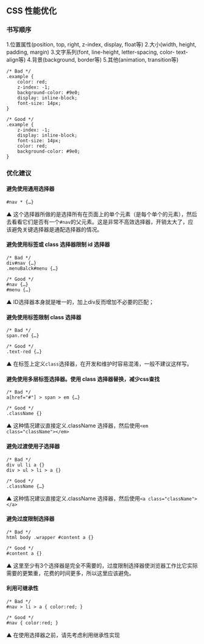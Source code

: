 CSS 性能优化
----

### 书写顺序

1.位置属性(position, top, right, z-index, display, float等)
2.大小(width, height, padding, margin)
3.文字系列(font, line-height, letter-spacing, color- text-align等)
4.背景(background, border等)
5.其他(animation, transition等)


```
/* Bad */
.example {
	color: red;
	z-index: -1;
	background-color: #9e0;
	display: inline-block;
	font-size: 14px;
}

/* Good */
.example {
	z-index: -1;
	display: inline-block;
	font-size: 14px;
	color: red;
	background-color: #9e0;
}

```

### 优化建议
#### 避免使用通用选择器

```
#nav * {…}
```

▲ 这个选择器所做的是选择所有在页面上的单个元素（是每个单个的元素），然后去看看它们是否有一个`#nav`的父元素。这是非常不高效选择器，开销太大了，应该避免关键选择器是通配选择器的情况。

#### 避免使用标签或 class 选择器限制 id 选择器

```
/* Bad */
div#nav {…}
.menuBalck#menu {…}

/* Good */
#nav {…}
#menu {…}
```

▲ ID选择器本身就是唯一的，加上div反而增加不必要的匹配；

#### 避免使用标签限制 class 选择器

```
/* Bad */
span.red {…}

/* Good */
.text-red {…}
```

▲ 在标签上定义`class`选择器，在开发和维护时容易混淆，一般不建议这样写。

#### 避免使用多层标签选择器。使用 class 选择器替换，减少css查找

```
/* Bad */
a[href="#"] > span > em {…}

/* Good */
.className {}
```

▲ 这种情况建议直接定义.className 选择器，然后使用`<em class="className"></em>`


#### 避免过渡使用子选择器
```
/* Bad */
div ul li a {}
div > ul > li > a {}

/* Good */
.className {…}
```

▲ 这种情况建议直接定义.className 选择器，然后使用`<a class="className"></a>`

#### 避免过度限制选择器

```
/* Bad */
html body .wrapper #content a {}

/* Good */
#content a {}
```

▲ 这里至少有3个选择器是完全不需要的，过度限制选择器使浏览器工作比它实际需要的更繁重，花费的时间更多，所以这里应该避免。

#### 利用可继承性
```
/* Bad */
#nav > li > a { color:red; } 

/* Good */
#nav { color:red; }
```

▲ 在使用选择器之前，请先考虑利用继承性实现